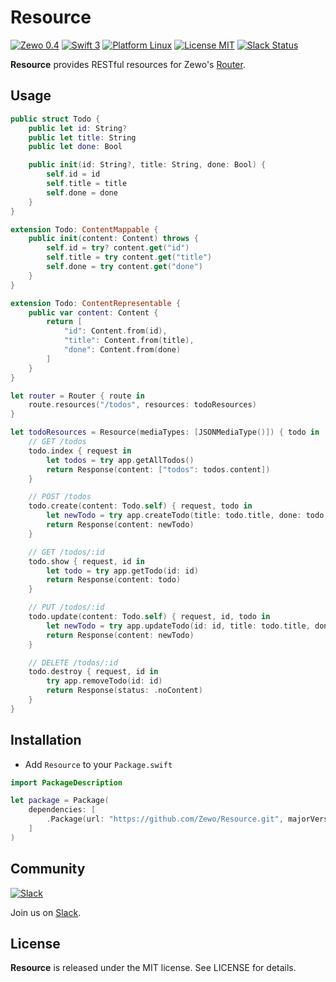 # Resource

[![Zewo 0.4](https://img.shields.io/badge/Zewo-0.4-FF7565.svg?style=flat)](http://zewo.io)
[![Swift 3](https://img.shields.io/badge/Swift-3.0-orange.svg?style=flat)](https://swift.org)
[![Platform Linux](https://img.shields.io/badge/Platform-Linux-lightgray.svg?style=flat)](https://swift.org)
[![License MIT](https://img.shields.io/badge/License-MIT-blue.svg?style=flat)](https://tldrlegal.com/license/mit-license)
[![Slack Status](https://zewo-slackin.herokuapp.com/badge.svg)](http://slack.zewo.io)

**Resource** provides RESTful resources for Zewo's [Router](https://github.com/Zewo/Router).

## Usage

```swift
public struct Todo {
    public let id: String?
    public let title: String
    public let done: Bool

    public init(id: String?, title: String, done: Bool) {
        self.id = id
        self.title = title
        self.done = done
    }
}

extension Todo: ContentMappable {
    public init(content: Content) throws {
        self.id = try? content.get("id")
        self.title = try content.get("title")
        self.done = try content.get("done")
    }
}

extension Todo: ContentRepresentable {
    public var content: Content {
        return [
            "id": Content.from(id),
            "title": Content.from(title),
            "done": Content.from(done)
        ]
    }
}

let router = Router { route in
    route.resources("/todos", resources: todoResources)
}

let todoResources = Resource(mediaTypes: [JSONMediaType()]) { todo in
    // GET /todos
    todo.index { request in
        let todos = try app.getAllTodos()
        return Response(content: ["todos": todos.content])
    }

	// POST /todos
    todo.create(content: Todo.self) { request, todo in
        let newTodo = try app.createTodo(title: todo.title, done: todo.done)
        return Response(content: newTodo)
    }

	// GET /todos/:id
    todo.show { request, id in
        let todo = try app.getTodo(id: id)
        return Response(content: todo)
    }

	// PUT /todos/:id
    todo.update(content: Todo.self) { request, id, todo in
        let newTodo = try app.updateTodo(id: id, title: todo.title, done: todo.done)
        return Response(content: newTodo)
    }

	// DELETE /todos/:id
    todo.destroy { request, id in
        try app.removeTodo(id: id)
        return Response(status: .noContent)
    }
}
```

## Installation

- Add `Resource` to your `Package.swift`

```swift
import PackageDescription

let package = Package(
	dependencies: [
		.Package(url: "https://github.com/Zewo/Resource.git", majorVersion: 0, minor: 4),
	]
)
```

## Community

[![Slack](http://s13.postimg.org/ybwy92ktf/Slack.png)](http://slack.zewo.io)

Join us on [Slack](http://slack.zewo.io).

License
-------

**Resource** is released under the MIT license. See LICENSE for details.
